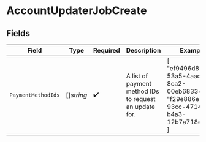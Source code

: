 # AccountUpdaterJobCreate


## Fields

| Field                                                                              | Type                                                                               | Required                                                                           | Description                                                                        | Example                                                                            |
| ---------------------------------------------------------------------------------- | ---------------------------------------------------------------------------------- | ---------------------------------------------------------------------------------- | ---------------------------------------------------------------------------------- | ---------------------------------------------------------------------------------- |
| `PaymentMethodIds`                                                                 | []*string*                                                                         | :heavy_check_mark:                                                                 | A list of payment method IDs to request an update for.                             | [<br/>"ef9496d8-53a5-4aad-8ca2-00eb68334389",<br/>"f29e886e-93cc-4714-b4a3-12b7a718e595"<br/>] |